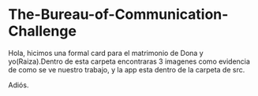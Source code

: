 # The-Bureau-of-Communication-Challenge
Hola, hicimos una formal card para el matrimonio de Dona y yo(Raiza).Dentro de esta carpeta encontraras 3 imagenes como evidencia de como se ve nuestro trabajo, y la app esta dentro de la carpeta de src.

Adiós.
